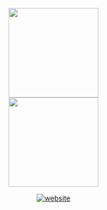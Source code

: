 <p align="center">
<a href="https://github.com/Tim2906">
  <img height="180em" src="https://github-readme-stats-eight-theta.vercel.app/api?username=Tim2906&show_icons=true&theme=algolia&include_all_commits=true&count_private=true"/>
  <br>
  <img height="180em" src="https://github-readme-stats-eight-theta.vercel.app/api/top-langs/?username=Tim2906&layout=compact&langs_count=8&theme=algolia"/>
</a>
</p>

<p align="center">
<div align="center">
<a href="https://siegler.xyz/"><img src="https://img.shields.io/static/v1?label=&labelColor=505050&message=website&color=%230076D6&style=flat&logo=google-chrome&logoColor=%230076D6" alt="website"/></a>
</div>
</a>
</p>

